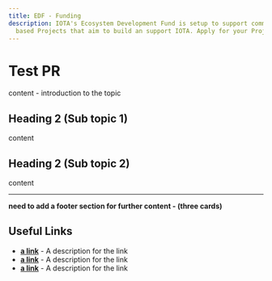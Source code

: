 ```yaml
---
title: EDF - Funding
description: IOTA's Ecosystem Development Fund is setup to support community
  based Projects that aim to build an support IOTA. Apply for your Project.
---
```


# Test PR

content - introduction to the topic

## Heading 2 (Sub topic 1)

content

## Heading 2 (Sub topic 2)

content

***

**need to add a footer section for further content - (three cards)**

## Useful Links

*   [**a link**](https://linkgoes.here/) - A description for the link
*   [**a link**](https://linkgoes.here/) - A description for the link
*   [**a link**](https://linkgoes.here/) - A description for the link
